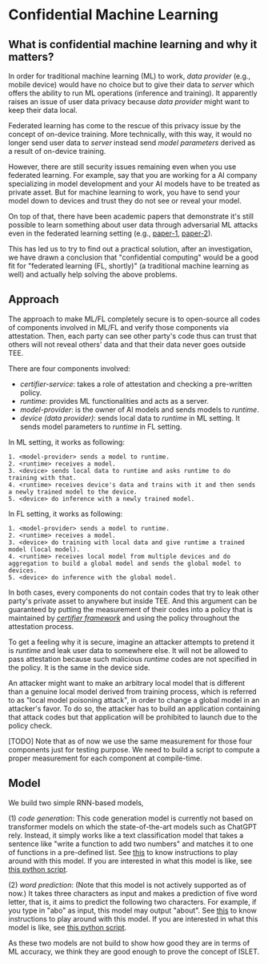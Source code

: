 # Confidential Machine Learning

## What is confidential machine learning and why it matters?

In order for traditional machine learning (ML) to work, *data provider* (e.g., mobile device) would have no choice but to give their data to *server* which offers the ability to run ML operations (inference and training). It apparently raises an issue of user data privacy because *data provider* might want to keep their data local.

Federated learning has come to the rescue of this privacy issue by the concept of on-device training. More technically, with this way, it would no longer send user data to *server* instead send *model parameters* derived as a result of on-device training.

However, there are still security issues remaining even when you use federated learning. For example, say that you are working for a AI company specializing in model development and your AI models have to be treated as private asset. But for machine learning to work, you have to send your model down to devices and trust they do not see or reveal your model.

On top of that, there have been academic papers that demonstrate it's still possible to learn something about user data through adversarial ML attacks even in the federated learning setting (e.g., [paper-1](https://arxiv.org/abs/2003.14053), [paper-2](https://www.usenix.org/system/files/sec20summer_fang_prepub.pdf)).

This has led us to try to find out a practical solution, after an investigation, we have drawn a conclusion that "confidential computing" would be a good fit for "federated learning (FL, shortly)" (a traditional machine learning as well) and actually help solving the above problems.

## Approach

The approach to make ML/FL completely secure is to open-source all codes of components involved in ML/FL and verify those components via attestation. Then, each party can see other party's code thus can trust that others will not reveal others' data and that their data never goes outside TEE.

There are four components involved:
- *certifier-service*: takes a role of attestation and checking a pre-written policy.
- *runtime*: provides ML functionalities and acts as a server.
- *model-provider*: is the owner of AI models and sends models to *runtime*.
- *device (data provider)*: sends local data to *runtime* in ML setting. It sends model parameters to *runtime* in FL setting.

In ML setting, it works as following:
```
1. <model-provider> sends a model to runtime.
2. <runtime> receives a model.
3. <device> sends local data to runtime and asks runtime to do training with that.
4. <runtime> receives device's data and trains with it and then sends a newly trained model to the device.
5. <device> do inference with a newly trained model.
```

In FL setting, it works as following:
```
1. <model-provider> sends a model to runtime.
2. <runtime> receives a model.
3. <device> do training with local data and give runtime a trained model (local model).
4. <runtime> receives local model from multiple devices and do aggregation to build a global model and sends the global model to devices.
5. <device> do inference with the global model.
```

In both cases, every components do not contain codes that try to leak other party's private asset to anywhere but inside TEE.
And this argument can be guaranteed by putting the measurement of their codes into a policy that is maintained by *[certifier framework](https://github.com/vmware-research/certifier-framework-for-confidential-computing)* and using the policy throughout the attestation process.

To get a feeling why it is secure, imagine an attacker attempts to pretend it is *runtime* and leak user data to somewhere else. It will not be allowed to pass attestation because such malicious *runtime* codes are not specified in the policy. It is the same in the device side.

An attacker might want to make an arbitrary local model that is different than a genuine local model derived from training process, which is referred to as "local model poisoning attack", in order to change a global model in an attacker's favor. To do so, the attacker has to build an application containing that attack codes but that application will be prohibited to launch due to the policy check.

[TODO] Note that as of now we use the same measurement for those four components just for testing purpose. We need to build a script to compute a proper measurement for each component at compile-time.

## Model

We build two simple RNN-based models,

(1) *code generation*:
This code generation model is currently not based on transformer models on which the state-of-the-art models such as ChatGPT rely.
Instead, it simply works like a text classification model that takes a sentence like "write a function to add two numbers" and matches it to one of functions in a pre-defined list.
See [this](./CODE_MODEL.md) to know instructions to play around with this model.
If you are interested in what this model is like, see [this python script](./model-provider/model_code.py).

(2) *word prediction*: (Note that this model is not actively supported as of now.)
It takes three characters as input and makes a prediction of five word letter, that is, it aims to predict the following two characters.
For example, if you type in "abo" as input, this model may output "about".
See [this](./WORD_MODEL.md) to know instructions to play around with this model.
If you are interested in what this model is like, see [this python script](./model-provider/model.py).

As these two models are not build to show how good they are in terms of ML accuracy,
we think they are good enough to prove the concept of ISLET.